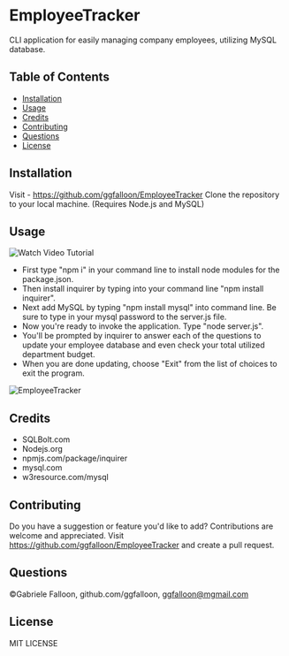 # EmployeeTracker
CLI application for easily managing company employees, utilizing MySQL database.

## Table of Contents

* [Installation](#installation)
* [Usage](#usage)
* [Credits](#credits)
* [Contributing](#contributing)
* [Questions](#questions)
* [License](#license)

## Installation
Visit - https://github.com/ggfalloon/EmployeeTracker Clone the repository to your local machine. (Requires Node.js and MySQL)

## Usage

![Watch Video Tutorial]( .......)

* First type "npm i" in your command line to install node modules for the package.json. 
* Then install inquirer by typing into your command line "npm install inquirer".
* Next add MySQL by typing "npm install mysql" into command line. Be sure to type in your mysql password to the server.js file.
* Now you're ready to invoke the application. Type "node server.js". 
* You'll be prompted by inquirer to answer each of the questions to update your employee database and even check your total utilized department budget. 
* When you are done updating, choose "Exit" from the list of choices to exit the program.

![EmployeeTracker](...pic...)

## Credits

* SQLBolt.com
* Nodejs.org
* npmjs.com/package/inquirer
* mysql.com
* w3resource.com/mysql

## Contributing

Do you have a suggestion or feature you'd like to add? Contributions are welcome and appreciated. 
Visit https://github.com/ggfalloon/EmployeeTracker and create a pull request.

## Questions

&copy;Gabriele Falloon, github.com/ggfalloon, ggfalloon@mgmail.com

## License

MIT LICENSE
